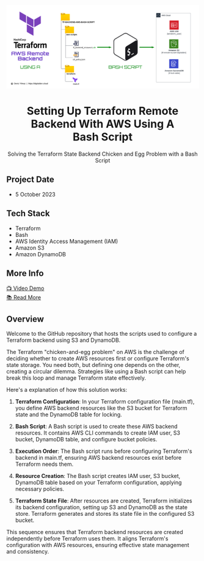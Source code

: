 ![Architecture Diagram](architecture.png)
<h1 align="center">Setting Up Terraform Remote Backend With AWS Using A Bash Script</h1>
<p align="center">
    Solving the Terraform State Backend Chicken and Egg Problem with a Bash Script
</p>

## Project Date
- 5 October 2023

## Tech Stack
- Terraform
- Bash
- AWS Identity Access Management (IAM)
- Amazon S3
- Amazon DynamoDB

## More Info
[📺 Video Demo ](https://youtu.be/-qTvkOolvQc) <br>
[📚 Read More ](https://aws.plainenglish.io/setting-up-terraform-remote-backend-with-aws-using-a-bash-script-6549d8e62a6)


## Overview
Welcome to the GitHub repository that hosts the scripts used to configure a Terraform backend using S3 and DynamoDB.

The Terraform "chicken-and-egg problem" on AWS is the challenge of deciding whether to create AWS resources first or configure Terraform's state storage. You need both, but defining one depends on the other, creating a circular dilemma. Strategies like using a Bash script can help break this loop and manage Terraform state effectively.

Here's a explanation of how this solution works:

1. **Terraform Configuration**: In your Terraform configuration file (main.tf), you define AWS backend resources like the S3 bucket for Terraform state and the DynamoDB table for locking.

2. **Bash Script**: A Bash script is used to create these AWS backend resources. It contains AWS CLI commands to create IAM user, S3 bucket, DynamoDB table, and configure bucket policies.

3. **Execution Order**: The Bash script runs before configuring Terraform's backend in main.tf, ensuring AWS backend resources exist before Terraform needs them.

4. **Resource Creation**: The Bash script creates IAM user, S3 bucket, DynamoDB table based on your Terraform configuration, applying necessary policies.

5. **Terraform State File**: After resources are created, Terraform initializes its backend configuration, setting up S3 and DynamoDB as the state store. Terraform generates and stores its state file in the configured S3 bucket.

This sequence ensures that Terraform backend resources are created independently before Terraform uses them. It aligns Terraform's configuration with AWS resources, ensuring effective state management and consistency.